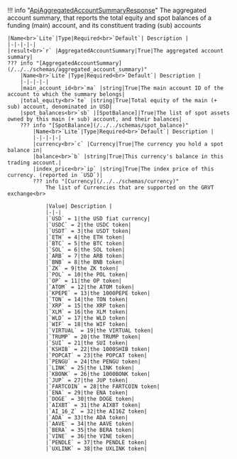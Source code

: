 !!! info "[ApiAggregatedAccountSummaryResponse](/../../schemas/api_aggregated_account_summary_response)"
    The aggregated account summary, that reports the total equity and spot balances of a funding (main) account, and its constituent trading (sub) accounts<br>

    |Name<br>`Lite`|Type|Required<br>`Default`| Description |
    |-|-|-|-|
    |result<br>`r` |AggregatedAccountSummary|True|The aggregated account summary|
    ??? info "[AggregatedAccountSummary](/../../schemas/aggregated_account_summary)"
        |Name<br>`Lite`|Type|Required<br>`Default`| Description |
        |-|-|-|-|
        |main_account_id<br>`ma` |string|True|The main account ID of the account to which the summary belongs|
        |total_equity<br>`te` |string|True|Total equity of the main (+ sub) account, denominated in USD|
        |spot_balances<br>`sb` |[SpotBalance]|True|The list of spot assets owned by this main (+ sub) account, and their balances|
        ??? info "[SpotBalance](/../../schemas/spot_balance)"
            |Name<br>`Lite`|Type|Required<br>`Default`| Description |
            |-|-|-|-|
            |currency<br>`c` |Currency|True|The currency you hold a spot balance in|
            |balance<br>`b` |string|True|This currency's balance in this trading account.|
            |index_price<br>`ip` |string|True|The index price of this currency. (reported in `USD`)|
            ??? info "[Currency](/../../schemas/currency)"
                The list of Currencies that are supported on the GRVT exchange<br>

                |Value| Description |
                |-|-|
                |`USD` = 1|the USD fiat currency|
                |`USDC` = 2|the USDC token|
                |`USDT` = 3|the USDT token|
                |`ETH` = 4|the ETH token|
                |`BTC` = 5|the BTC token|
                |`SOL` = 6|the SOL token|
                |`ARB` = 7|the ARB token|
                |`BNB` = 8|the BNB token|
                |`ZK` = 9|the ZK token|
                |`POL` = 10|the POL token|
                |`OP` = 11|the OP token|
                |`ATOM` = 12|the ATOM token|
                |`KPEPE` = 13|the 1000PEPE token|
                |`TON` = 14|the TON token|
                |`XRP` = 15|the XRP token|
                |`XLM` = 16|the XLM token|
                |`WLD` = 17|the WLD token|
                |`WIF` = 18|the WIF token|
                |`VIRTUAL` = 19|the VIRTUAL token|
                |`TRUMP` = 20|the TRUMP token|
                |`SUI` = 21|the SUI token|
                |`KSHIB` = 22|the 1000SHIB token|
                |`POPCAT` = 23|the POPCAT token|
                |`PENGU` = 24|the PENGU token|
                |`LINK` = 25|the LINK token|
                |`KBONK` = 26|the 1000BONK token|
                |`JUP` = 27|the JUP token|
                |`FARTCOIN` = 28|the FARTCOIN token|
                |`ENA` = 29|the ENA token|
                |`DOGE` = 30|the DOGE token|
                |`AIXBT` = 31|the AIXBT token|
                |`AI_16_Z` = 32|the AI16Z token|
                |`ADA` = 33|the ADA token|
                |`AAVE` = 34|the AAVE token|
                |`BERA` = 35|the BERA token|
                |`VINE` = 36|the VINE token|
                |`PENDLE` = 37|the PENDLE token|
                |`UXLINK` = 38|the UXLINK token|
